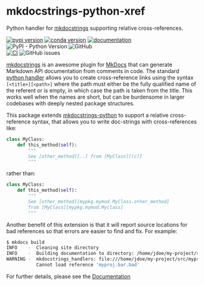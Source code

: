 # mkdocstrings-python-xref

Python handler for [mkdocstrings] supporting relative cross-references.

[![pypi version](https://img.shields.io/pypi/v/mkdocstrings-python-xref.svg)](https://pypi.org/project/mkdocstrings-python-xref/)
[![conda version](https://img.shields.io/conda/vn/conda-forge/mkdocstrings-python-xref)](https://anaconda.org/conda-forge/whl2conda)
[![documentation](https://img.shields.io/badge/docs-mkdocs%20material-blue.svg?style=flat)](https://analog-garage.github.io/mkdocstrings-python-xref/)  
![PyPI - Python Version](https://img.shields.io/pypi/pyversions/mkdocstrings-python-xref)
![GitHub](https://img.shields.io/github/license/analog-garage/mkdocstrings-python-xref)  
[![CI](https://github.com/analog-garage/mkdocstrings-python-xref/actions/workflows/main.yml/badge.svg)](https://github.com/analog-garage/mkdocstrings-python-xref/actions/workflows/main.yml)
![GitHub issues](https://img.shields.io/github/issues/analog-garage/mkdocstrings-python-xref)

[mkdocstrings] is an awesome plugin for [MkDocs] that can generate Markdown API documentation
from comments in code. The standard [python handler][mkdocstrings-python] allows you to
create cross-reference links using the syntax `[<title>][<path>]` where the path must
either be the fully qualified name of the referent or is empty, in which case the path
is taken from the title. This works well when the names are short, but can be burdensome
in larger codebases with deeply nested package structures.

This package extends [mkdocstrings-python] to support a relative cross-reference syntax,
that allows you to write doc-strings with cross-references like:

```python
class MyClass:
    def this_method(self):
        """
        See [other_method][..] from [MyClass][(c)]
        """
```
rather than:

```python
class MyClass:
    def this_method(self):
        """
        See [other_method][mypkg.mymod.MyClass.other_method] 
        from [MyClass][mypkg.mymod.Myclass]
        """
```

Another benefit of this extension is that it will report source locations for bad references
so that errors are easier to find and fix. For example:

```bash
$ mkdocs build
INFO    -  Cleaning site directory
INFO    -  Building documentation to directory: /home/jdoe/my-project/site
WARNING -  mkdocstrings_handlers: file:///home/jdoe/my-project/src/myproj/bar.py:16:
           Cannot load reference 'myproj.bar.bad'
```

For further details, please see the [Documentation](https://analog-garage.github.io/mkdocstrings-python-xref/)

[MkDocs]: https://mkdocs.readthedocs.io/
[mkdocstrings]: https://github.com/mkdocstrings/mkdocstrings
[mkdocstrings-python]: https://github.com/mkdocstrings/python
